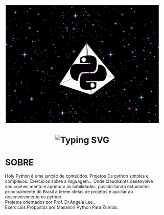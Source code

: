 <div align="middle"> 
  <img align="middle" src="https://github.com/claudsaints/HOLY_PYTHON/blob/main/pic/pps.jpeg">
</div>
<h1 align="middle">
  <img src="https://readme-typing-svg.herokuapp.com?font=Fira+Code&duration=4000&pause=1000&color=F6F700&background=000000&center=true&random=false&width=435&lines=HOLY+PYTHON" alt="Typing SVG"  />
</h1>

# SOBRE
  Holy Python é uma junção de conteúdos. Projetos De python simples e complexos. Exercícios sobre a linguagem... Onde claudsaints desenvolve seu conhecimento e aprimora as habilidades, possibilitando estudantes principalmente do Brasil à terem ideias de projetos e auxiliar ao desenvolvimento de python.<br>
  Projetos orientados por Prof. Dr.Angela Lee..<br>
  Exercicios Propostos por Masanori Python Para Zumbis.
